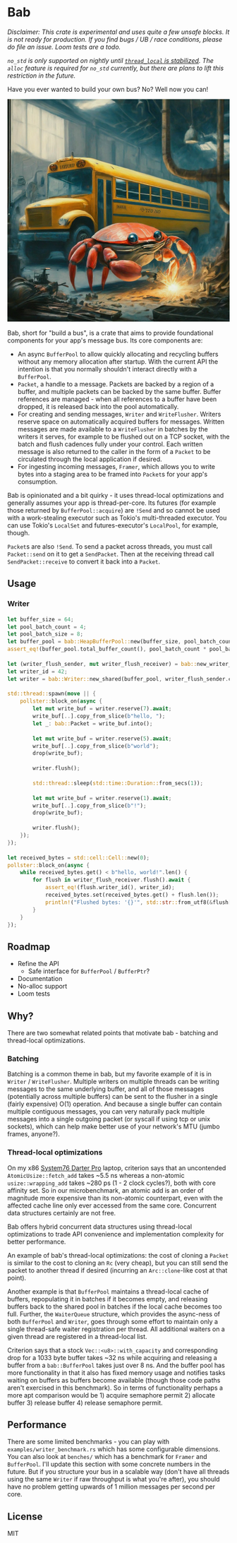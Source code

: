 # Bab

*Disclaimer: This crate is experimental and uses quite a few unsafe blocks. It is not ready for production. If you find bugs / UB / race conditions, please do file an issue. Loom tests are a todo.*

*`no_std` is only supported on nightly until [`thread_local` is stabilized](https://github.com/rust-lang/rust/issues/29594). The `alloc` feature is required for `no_std` currently, but there are plans to lift this restriction in the future.*

Have you ever wanted to build your own bus? No? Well now you can!

![crab builds a bus](./images/crab-builds-a-bus.png)

Bab, short for "build a bus", is a crate that aims to provide foundational components for your app's message bus. Its core components are:

- An async `BufferPool` to allow quickly allocating and recycling buffers without any memory allocation after startup. With the current API the intention is that you normally shouldn't interact directly with a `BufferPool`.
- `Packet`, a handle to a message. Packets are backed by a region of a buffer, and multiple packets can be backed by the same buffer. Buffer references are managed - when all references to a buffer have been dropped, it is released back into the pool automatically.
- For creating and sending messages, `Writer` and `WriteFlusher`. Writers reserve space on automatically acquired buffers for messages. Written messages are made available to a `WriteFlusher` in batches by the writers it serves, for example to be flushed out on a TCP socket, with the batch and flush cadences fully under your control. Each written message is also returned to the caller in the form of a `Packet` to be circulated through the local application if desired.
- For ingesting incoming messages, `Framer`, which allows you to write bytes into a staging area to be framed into `Packet`s for your app's consumption.

Bab is opinionated and a bit quirky - it uses thread-local optimizations and generally assumes your app is thread-per-core. Its futures (for example those returned by `BufferPool::acquire`) are `!Send` and so cannot be used with a work-stealing executor such as Tokio's multi-threaded executor. You can use Tokio's `LocalSet` and futures-executor's `LocalPool`, for example, though.

`Packet`s are also `!Send`. To send a packet across threads, you must call `Packet::send` on it to get a `SendPacket`. Then at the receiving thread call `SendPacket::receive` to convert it back into a `Packet`.

## Usage

### Writer

```rust
let buffer_size = 64;
let pool_batch_count = 4;
let pool_batch_size = 8;
let buffer_pool = bab::HeapBufferPool::new(buffer_size, pool_batch_count, pool_batch_size);
assert_eq!(buffer_pool.total_buffer_count(), pool_batch_count * pool_batch_size);

let (writer_flush_sender, mut writer_flush_receiver) = bab::new_writer_flusher();
let writer_id = 42;
let writer = bab::Writer::new_shared(buffer_pool, writer_flush_sender.clone(), writer_id);

std::thread::spawn(move || {
    pollster::block_on(async {
        let mut write_buf = writer.reserve(7).await;
        write_buf[..].copy_from_slice(b"hello, ");
        let _: bab::Packet = write_buf.into();

        let mut write_buf = writer.reserve(5).await;
        write_buf[..].copy_from_slice(b"world");
        drop(write_buf);

        writer.flush();

        std::thread::sleep(std::time::Duration::from_secs(1));

        let mut write_buf = writer.reserve(1).await;
        write_buf[..].copy_from_slice(b"!");
        drop(write_buf);

        writer.flush();
    });
});

let received_bytes = std::cell::Cell::new(0);
pollster::block_on(async {
    while received_bytes.get() < b"hello, world!".len() {
        for flush in writer_flush_receiver.flush().await {
            assert_eq!(flush.writer_id(), writer_id);
            received_bytes.set(received_bytes.get() + flush.len());
            println!("Flushed bytes: '{}'", std::str::from_utf8(&flush[..]).unwrap());
        }
    }
});
```

## Roadmap

- Refine the API
    - Safe interface for `BufferPool` / `BufferPtr`?
- Documentation
- No-alloc support
- Loom tests

## Why?

There are two somewhat related points that motivate bab - batching and thread-local optimizations.

### Batching

Batching is a common theme in bab, but my favorite example of it is in `Writer` / `WriteFlusher`. Multiple writers on multiple threads can be writing messages to the same underlying buffer, and all of those messages (potentially across multiple buffers) can be sent to the flusher in a single (fairly expensive) O(1) operation. And because a single buffer can contain multiple contiguous messages, you can very naturally pack multiple messages into a single outgoing packet (or syscall if using tcp or unix sockets), which can help make better use of your network's MTU (jumbo frames, anyone?).

### Thread-local optimizations

On my x86 [System76 Darter Pro](https://system76.com/laptops/darter) laptop, criterion says that an uncontended `AtomicUsize::fetch_add` takes ~5.5 ns whereas a non-atomic `usize::wrapping_add` takes ~280 ps (1 - 2 clock cycles?), both with core affinity set. So in our microbenchmark, an atomic add is an order of magnitude more expensive than its non-atomic counterpart, even with the affected cache line only ever accessed from the same core. Concurrent data structures certainly are not free.

Bab offers hybrid concurrent data structures using thread-local optimizations to trade API convenience and implementation complexity for better performance.

An example of bab's thread-local optimizations: the cost of cloning a `Packet` is similar to the cost to cloning an `Rc` (very cheap), but you can still send the packet to another thread if desired (incurring an `Arc::clone`-like cost at that point).

Another example is that `BufferPool` maintains a thread-local cache of buffers, repopulating it in batches if it becomes empty, and releasing buffers back to the shared pool in batches if the local cache becomes too full. Further, the `WaiterQueue` structure, which provides the async-ness of both `BufferPool` and `Writer`, goes through some effort to maintain only a single thread-safe waiter registration per thread. All additional waiters on a given thread are registered in a thread-local list.

Criterion says that a stock `Vec::<u8>::with_capacity` and corresponding drop for a 1033 byte buffer takes ~32 ns while acquiring and releasing a buffer from a `bab::BufferPool` takes just over 8 ns. And the buffer pool has more functionality in that it also has fixed memory usage and notifies tasks waiting on buffers as buffers become available (though those code paths aren't exercised in this benchmark). So in terms of functionality perhaps a more apt comparison would be 1) acquire semaphore permit 2) allocate buffer 3) release buffer 4) release semaphore permit.

## Performance

There are some limited benchmarks - you can play with `examples/writer_benchmark.rs` which has some configurable dimensions. You can also look at `benches/` which has a benchmark for `Framer` and `BufferPool`. I'll update this section with some concrete numbers in the future. But if you structure your bus in a scalable way (don't have all threads using the same `Writer` if raw throughput is what you're after), you should have no problem getting upwards of 1 million messages per second per core.

## License

MIT
